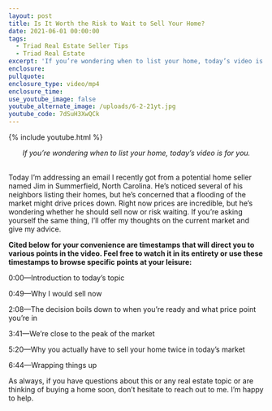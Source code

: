 ```yaml
---
layout: post
title: Is It Worth the Risk to Wait to Sell Your Home?
date: 2021-06-01 00:00:00
tags:
  - Triad Real Estate Seller Tips
  - Triad Real Estate
excerpt: 'If you’re wondering when to list your home, today’s video is for you.'
enclosure:
pullquote:
enclosure_type: video/mp4
enclosure_time:
use_youtube_image: false
youtube_alternate_image: /uploads/6-2-21yt.jpg
youtube_code: 7dSuH3XwQCk
---
```

{% include youtube.html %}

<center><em>If you&rsquo;re wondering when to list your home, today&rsquo;s video is for you.</em></center>

<center>&nbsp;</center>

Today I’m addressing an email I recently got from a potential home seller named Jim in Summerfield, North Carolina. He’s noticed several of his neighbors listing their homes, but he’s concerned that a flooding of the market might drive prices down. Right now prices are incredible, but he’s wondering whether he should sell now or risk waiting. If you’re asking yourself the same thing, I’ll offer my thoughts on the current market and give my advice.&nbsp;&nbsp;

**Cited below for your convenience are timestamps that will direct you to various points in the video. Feel free to watch it in its entirety or use these timestamps to browse specific points at your leisure:**

0:00—Introduction to today’s topic

0:49—Why I would sell now&nbsp;

2:08—The decision boils down to when you’re ready and what price point you’re in

3:41—We’re close to the peak of the market&nbsp;

5:20—Why you actually have to sell your home twice in today’s market

6:44—Wrapping things up

As always, if you have questions about this or any real estate topic or are thinking of buying a home soon, don’t hesitate to reach out to me. I’m happy to help.
